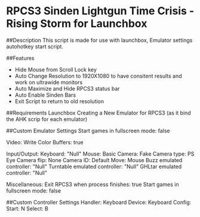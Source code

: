 # RPCS3 Sinden Lightgun Time Crisis - Rising Storm for Launchbox

##Description 
This script is made for use with launchbox, Emulator settings autohotkey start script.

##Features
* Hide Mouse from Scroll Lock key
* Auto Change Resolution to 1920X1080 to have consitent results and work on ultrawide monitors
* Auto Maximize and Hide RPCS3 status bar
* Auto Enable Sinden Bars
* Exit Script to return to old resolution

##Requirements
Launchbox
Creating a New Emulator for RPCS3 (as it bind the AHK scrip for each emulator)

##Custom Emulator Settings
  Start games in fullscreen mode: false

Video:
  Write Color Buffers: true

Input/Output:
  Keyboard: "Null"
  Mouse: Basic
  Camera: Fake
  Camera type: PS Eye
  Camera flip: None
  Camera ID: Default
  Move: Mouse
  Buzz emulated controller: "Null"
  Turntable emulated controller: "Null"
  GHLtar emulated controller: "Null"
  
Miscellaneous:
  Exit RPCS3 when process finishes: true
  Start games in fullscreen mode: false

##Custom Controller Settings
  Handler: Keyboard
  Device: Keyboard
  Config:
    Start: N
    Select: B
